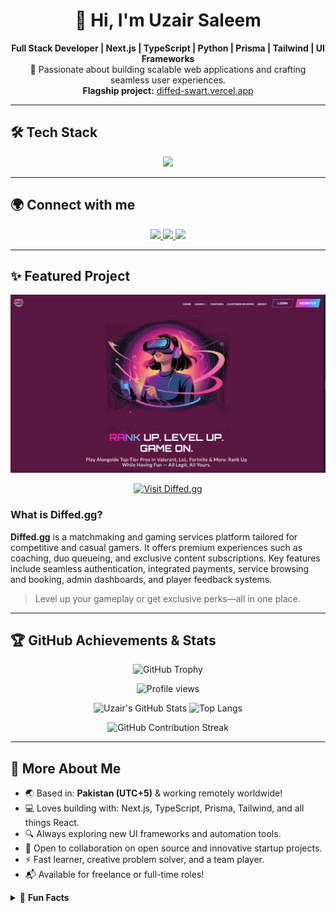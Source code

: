 <h1 align="center">
  👋 Hi, I'm Uzair Saleem
</h1>

<p align="center">
  <b>Full Stack Developer | Next.js | TypeScript | Python | Prisma | Tailwind | UI Frameworks</b>
  <br>
  🚀 Passionate about building scalable web applications and crafting seamless user experiences.<br>
  <b>Flagship project:</b> <a href="https://diffed-swart.vercel.app">diffed-swart.vercel.app</a>
</p>

---

## 🛠️ Tech Stack

<p align="center">
  <img src="https://skillicons.dev/icons?i=nextjs,react,typescript,nodejs,python,prisma,tailwind,redux,materialui,antdesign,git,vscode" />
</p>

---

## 🌍 Connect with me

<p align="center">
  <a href="https://www.linkedin.com/in/uzair-saleem-5a399825a/">
    <img src="https://img.shields.io/badge/LinkedIn-blue?logo=linkedin&logoColor=white" />
  </a>
  <a href="https://x.com/uzairsaleemdev">
    <img src="https://img.shields.io/badge/X-black?logo=x&logoColor=white" />
  </a>
  <a href="mailto:uzairsaleemdev@gmail.com">
    <img src="https://img.shields.io/badge/Gmail-D14836?logo=gmail&logoColor=white" />
  </a>
</p>

---

## ✨ Featured Project

<p align="center">
  <img src="project-diffed.png" alt="Screenshot of Diffed.gg Platform" width="600"/>
</p>

<p align="center">
  <a href="https://diffed-swart.vercel.app" target="_blank">
    <img src="https://img.shields.io/badge/Visit%20Live%20Site-Next.js-blue?style=for-the-badge&logo=vercel" alt="Visit Diffed.gg"/>
  </a>
</p>

### What is Diffed.gg?

**Diffed.gg** is a matchmaking and gaming services platform tailored for competitive and casual gamers. It offers premium experiences such as coaching, duo queueing, and exclusive content subscriptions. Key features include seamless authentication, integrated payments, service browsing and booking, admin dashboards, and player feedback systems.

> Level up your gameplay or get exclusive perks—all in one place.

---

## 🏆 GitHub Achievements & Stats

<p align="center">
  <img src="https://github-profile-trophy.vercel.app/?username=developeruzairsaleem&theme=radical&no-bg=true&no-frame=true&margin-w=10" alt="GitHub Trophy" />
</p>

<p align="center">
  <img src="https://komarev.com/ghpvc/?username=developeruzairsaleem&style=for-the-badge&color=blueviolet" alt="Profile views" />
</p>

<p align="center">
  <img src="https://github-readme-stats.vercel.app/api?username=developeruzairsaleem&show_icons=true&theme=tokyonight&hide_border=true&border_radius=20" alt="Uzair's GitHub Stats" height="180"/>
  <img src="https://github-readme-stats.vercel.app/api/top-langs/?username=developeruzairsaleem&layout=compact&theme=tokyonight&hide_border=true&border_radius=20" alt="Top Langs" height="180"/>
</p>

<p align="center">
  <img src="https://github-readme-streak-stats.herokuapp.com/?user=developeruzairsaleem&theme=tokyonight&hide_border=true&date_format=M%20j%5B%2C%20Y%5D&border_radius=20" alt="GitHub Contribution Streak" height="180"/>
</p>

---

## 🧩 More About Me

- 🌏 Based in: <b>Pakistan (UTC+5)</b> & working remotely worldwide!
- 💻 Loves building with: Next.js, TypeScript, Prisma, Tailwind, and all things React.
- 🔍 Always exploring new UI frameworks and automation tools.
- 🤝 Open to collaboration on open source and innovative startup projects.
- ⚡ Fast learner, creative problem solver, and a team player.
- 📬 Available for freelance or full-time roles!

<details>
<summary>🦄 <b>Fun Facts</b></summary>
<br>
<ul>
  <li>⚡ I love building developer tools and automations.</li>
  <li>🎧 Music, productivity, and code — my perfect trio.</li>
  <li>🌱 Always upskilling with the latest in tech.</li>
</ul>
</details>
